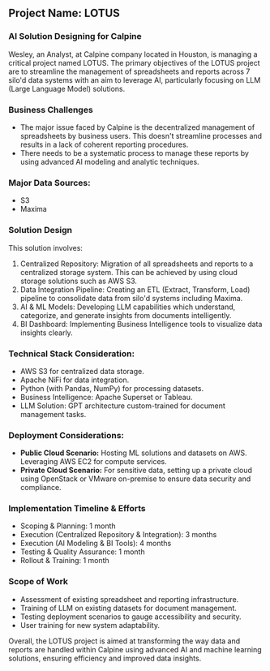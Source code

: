 ## Project Name: LOTUS

### AI Solution Designing for Calpine

Wesley, an Analyst, at Calpine company located in Houston, is managing a critical project named LOTUS. The primary objectives of the LOTUS project are to streamline the management of spreadsheets and reports across 7 silo'd data systems with an aim to leverage AI, particularly focusing on LLM (Large Language Model) solutions.

### Business Challenges
- The major issue faced by Calpine is the decentralized management of spreadsheets by business users. This doesn't streamline processes and results in a lack of coherent reporting procedures.
- There needs to be a systematic process to manage these reports by using advanced AI modeling and analytic techniques.

### Major Data Sources:
- S3
- Maxima

### Solution Design
This solution involves:
1. Centralized Repository: Migration of all spreadsheets and reports to a centralized storage system. This can be achieved by using cloud storage solutions such as AWS S3.
2. Data Integration Pipeline: Creating an ETL (Extract, Transform, Load) pipeline to consolidate data from silo'd systems including Maxima.
3. AI & ML Models: Developing LLM capabilities which understand, categorize, and generate insights from documents intelligently.
4. BI Dashboard: Implementing Business Intelligence tools to visualize data insights clearly.

### Technical Stack Consideration:
- AWS S3 for centralized data storage.
- Apache NiFi for data integration.
- Python (with Pandas, NumPy) for processing datasets.
- Business Intelligence: Apache Superset or Tableau.
- LLM Solution: GPT architecture custom-trained for document management tasks.

### Deployment Considerations:
- **Public Cloud Scenario:** Hosting ML solutions and datasets on AWS. Leveraging AWS EC2 for compute services.
- **Private Cloud Scenario:** For sensitive data, setting up a private cloud using OpenStack or VMware on-premise to ensure data security and compliance.

### Implementation Timeline & Efforts
- Scoping & Planning: 1 month
- Execution (Centralized Repository & Integration): 3 months
- Execution (AI Modeling & BI Tools): 4 months
- Testing & Quality Assurance: 1 month
- Rollout & Training: 1 month

### Scope of Work
- Assessment of existing spreadsheet and reporting infrastructure.
- Training of LLM on existing datasets for document management.
- Testing deployment scenarios to gauge accessibility and security.
- User training for new system adaptability.

Overall, the LOTUS project is aimed at transforming the way data and reports are handled within Calpine using advanced AI and machine learning solutions, ensuring efficiency and improved data insights.